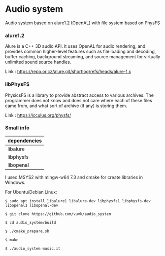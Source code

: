 # Audio system
Audio system based on alure1.2 (OpenAL) with file system based on PhysFS

### alure1.2 
Alure is a C++ 3D audio API. It uses OpenAL for audio rendering, and provides common higher-level features such as file loading and decoding, buffer caching, background streaming, and source management for virtually unlimited sound source handles.

Link : <https://repo.or.cz/alure.git/shortlog/refs/heads/alure-1.x>

### libPhysFS 
PhysicsFS is a library to provide abstract access to various archives. The programmer does not know and does not care where each of these files came from, and what sort of archive (if any) is storing them.

Link : <https://icculus.org/physfs/>

### Small info
dependencies  |
------------- |
libalure |
libphysfs |
libopenal |

I used MSYS2 with mingw-w64 7.3 and cmake for create libraries in Windows.

For Ubuntu/Debian Linux:

`$ sudo apt install libalure1 libalure-dev libphysfs1 libphysfs-dev libopenal1 libopenal-dev`

`$ git clone https://github.com/vuvk/audio_system`

`$ cd audio_system/build`

`$ ./cmake_prepare.sh`

`$ make`

`$ ./audio_system music.it`
